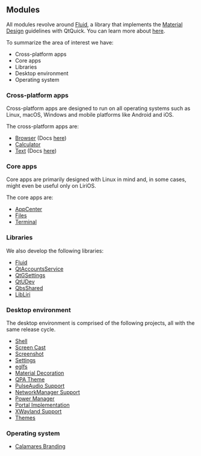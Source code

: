 ## Modules

All modules revolve around [Fluid](https://github.com/lirios/fluid), a library that implements the [Material Design](https://material.io) guidelines
with QtQuick.  You can learn more about [here](https://liri.io/docs/sdk/fluid/develop/).

To summarize the area of interest we have:

- Cross-platform apps
- Core apps
- Libraries
- Desktop environment
- Operating system

### Cross-platform apps

Cross-platform apps are designed to run on all operating systems such as Linux, macOS, Windows and
mobile platforms like Android and iOS.

The cross-platform apps are:

- [Browser](https://github.com/lirios/browser) (Docs [here](browser/index.md))
- [Calculator](https://github.com/lirios/calculator)
- [Text](https://github.com/lirios/text) (Docs [here](text/index.md))

### Core apps

Core apps are primarily designed with Linux in mind and, in some cases, might even be useful only on LiriOS.

The core apps are:

- [AppCenter](https://github.com/lirios/appcenter)
- [Files](https://github.com/lirios/files)
- [Terminal](https://github.com/lirios/terminal)

### Libraries

We also develop the following libraries:

- [Fluid](https://github.com/lirios/fluid)
- [QtAccountsService](https://github.com/lirios/qtaccountsservice)
- [QtGSettings](https://github.com/lirios/qtgsettings)
- [QtUDev](https://github.com/lirios/qtudev)
- [QbsShared](https://github.com/lirios/qbs-shared)
- [LibLiri](https://github.com/lirios/libliri)

### Desktop environment

The desktop environment is comprised of the following projects, all with the same release cycle.

- [Shell](https://github.com/lirios/shell)
- [Screen Cast](https://github.com/lirios/screencast)
- [Screenshot](https://github.com/lirios/screenshot)
- [Settings](https://github.com/lirios/settings)
- [eglfs](https://github.com/lirios/eglfs)
- [Material Decoration](https://github.com/lirios/materialdecoration)
- [QPA Theme](https://github.com/lirios/platformtheme)
- [PulseAudio Support](https://github.com/lirios/pulseaudio)
- [NetworkManager Support](https://github.com/lirios/networkmanager)
- [Power Manager](https://github.com/lirios/power-manager)
- [Portal Implementation](https://github.com/lirios/xdg-desktop-portal-liri)
- [XWayland Support](https://github.com/lirios/qml-xwayland)
- [Themes](https://github.com/lirios/themes)

### Operating system

- [Calamares Branding](https://github.com/lirios/calamares-branding)
